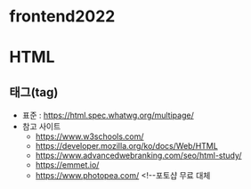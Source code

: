 # frontend2022
# HTML
## 태그(tag)
+ 표준 : https://html.spec.whatwg.org/multipage/
+ 참고 사이트
    + https://www.w3schools.com/
    + https://developer.mozilla.org/ko/docs/Web/HTML
    + https://www.advancedwebranking.com/seo/html-study/
    + https://emmet.io/
    + https://www.photopea.com/ <!--포토샵 무료 대체